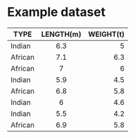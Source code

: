 # Example dataset

|   TYPE  |   LENGTH(m)|  WEIGHT(t) |
|---------|:----------:|-----------:|
| Indian  |   6.3      |    5       |
| African |   7.1      |    6.3     |
| African |   7        |    6       |
| Indian  |   5.9      |    4.5     |
| African |   6.8      |    5.8     |
| Indian  |   6        |    4.6     |
| Indian  |   5.5      |    4.2     |
| African |   6.9      |    5.8     |
